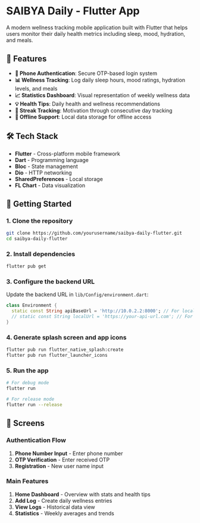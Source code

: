 # SAIBYA Daily - Flutter App

A modern wellness tracking mobile application built with Flutter that helps users monitor their daily health metrics including sleep, mood, hydration, and meals.

## 📱 Features

- **🔐 Phone Authentication**: Secure OTP-based login system
- **📊 Wellness Tracking**: Log daily sleep hours, mood ratings, hydration levels, and meals
- **📈 Statistics Dashboard**: Visual representation of weekly wellness data
- **💡 Health Tips**: Daily health and wellness recommendations
- **🎯 Streak Tracking**: Motivation through consecutive day tracking
- **📱 Offline Support**: Local data storage for offline access

## 🛠️ Tech Stack

- **Flutter** - Cross-platform mobile framework
- **Dart** - Programming language
- **Bloc** - State management
- **Dio** - HTTP networking
- **SharedPreferences** - Local storage
- **FL Chart** - Data visualization

## 🚀 Getting Started

### 1. Clone the repository
```bash
git clone https://github.com/yourusername/saibya-daily-flutter.git
cd saibya-daily-flutter
```

### 2. Install dependencies
```bash
flutter pub get
```

### 3. Configure the backend URL
Update the backend URL in `lib/Config/environment.dart`:
```dart
class Environment {
  static const String apiBaseUrl = 'http://10.0.2.2:8000'; // For local development
  // static const String localUrl = 'https://your-api-url.com'; // For production
}
```

### 4. Generate splash screen and app icons
```bash
flutter pub run flutter_native_splash:create
flutter pub run flutter_launcher_icons
```

### 5. Run the app
```bash
# For debug mode
flutter run

# For release mode
flutter run --release
```



## 📱 Screens

### Authentication Flow
1. **Phone Number Input** - Enter phone number
2. **OTP Verification** - Enter received OTP
3. **Registration** - New user name input

### Main Features
1. **Home Dashboard** - Overview with stats and health tips
2. **Add Log** - Create daily wellness entries
3. **View Logs** - Historical data view
4. **Statistics** - Weekly averages and trends